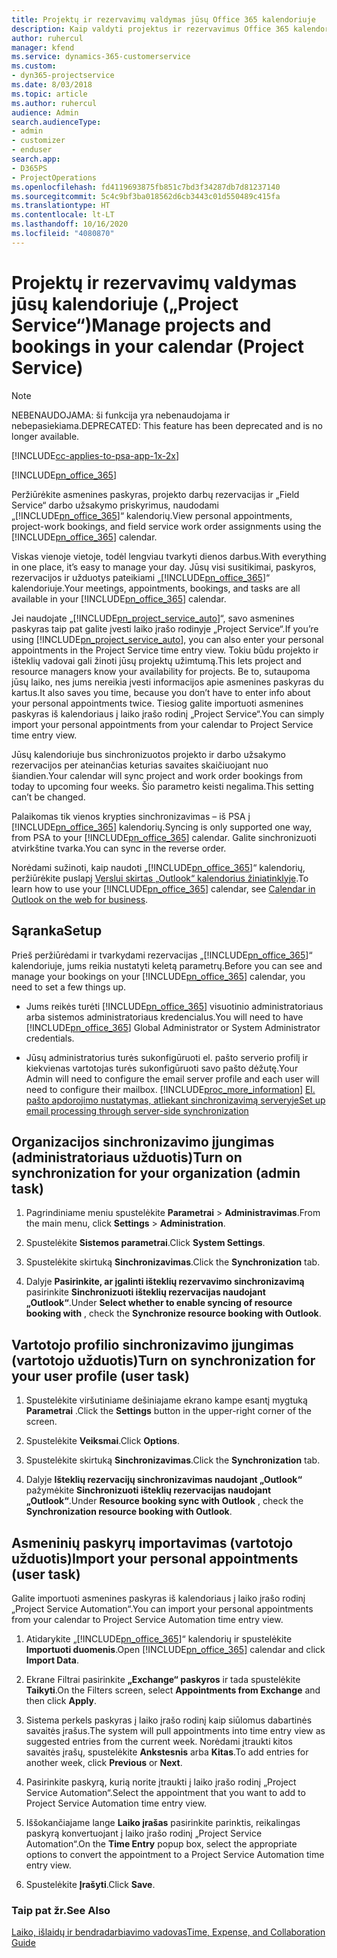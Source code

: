 ```yaml
---
title: Projektų ir rezervavimų valdymas jūsų Office 365 kalendoriuje
description: Kaip valdyti projektus ir rezervavimus Office 365 kalendoriuje?
author: ruhercul
manager: kfend
ms.service: dynamics-365-customerservice
ms.custom:
- dyn365-projectservice
ms.date: 8/03/2018
ms.topic: article
ms.author: ruhercul
audience: Admin
search.audienceType:
- admin
- customizer
- enduser
search.app:
- D365PS
- ProjectOperations
ms.openlocfilehash: fd4119693875fb851c7bd3f34287db7d81237140
ms.sourcegitcommit: 5c4c9bf3ba018562d6cb3443c01d550489c415fa
ms.translationtype: HT
ms.contentlocale: lt-LT
ms.lasthandoff: 10/16/2020
ms.locfileid: "4080870"
---
```

# <a name="manage-projects-and-bookings-in-your-calendar-project-service"></a><span data-ttu-id="cb69a-103">Projektų ir rezervavimų valdymas jūsų kalendoriuje („Project Service“)</span><span class="sxs-lookup"><span data-stu-id="cb69a-103">Manage projects and bookings in your calendar (Project Service)</span></span>

> [!Note]
> <span data-ttu-id="cb69a-104">NEBENAUDOJAMA: ši funkcija yra nebenaudojama ir nebepasiekiama.</span><span class="sxs-lookup"><span data-stu-id="cb69a-104">DEPRECATED: This feature has been deprecated and is no longer available.</span></span>

[!INCLUDE[cc-applies-to-psa-app-1x-2x](../includes/cc-applies-to-psa-app-1x-2x.md)]

[!INCLUDE[pn_office_365](../includes/pn-office-365.md)] 

<span data-ttu-id="cb69a-105">Peržiūrėkite asmenines paskyras, projekto darbų rezervacijas ir „Field Service“ darbo užsakymo priskyrimus, naudodami „[!INCLUDE[pn_office_365](../includes/pn-office-365.md)]“ kalendorių.</span><span class="sxs-lookup"><span data-stu-id="cb69a-105">View personal appointments, project-work bookings, and field service work order assignments using the [!INCLUDE[pn_office_365](../includes/pn-office-365.md)] calendar.</span></span>  
  
 <span data-ttu-id="cb69a-106">Viskas vienoje vietoje, todėl lengviau tvarkyti dienos darbus.</span><span class="sxs-lookup"><span data-stu-id="cb69a-106">With everything in one place, it’s easy to manage your day.</span></span> <span data-ttu-id="cb69a-107">Jūsų visi susitikimai, paskyros, rezervacijos ir užduotys pateikiami „[!INCLUDE[pn_office_365](../includes/pn-office-365.md)]“ kalendoriuje.</span><span class="sxs-lookup"><span data-stu-id="cb69a-107">Your meetings, appointments, bookings, and tasks are all available in your [!INCLUDE[pn_office_365](../includes/pn-office-365.md)] calendar.</span></span>  
  
 <span data-ttu-id="cb69a-108">Jei naudojate „[!INCLUDE[pn_project_service_auto](../includes/pn-project-service-auto.md)]“, savo asmenines paskyras taip pat galite įvesti laiko įrašo rodinyje „Project Service“.</span><span class="sxs-lookup"><span data-stu-id="cb69a-108">If you’re using [!INCLUDE[pn_project_service_auto](../includes/pn-project-service-auto.md)], you can also enter your personal appointments in the Project Service time entry view.</span></span> <span data-ttu-id="cb69a-109">Tokiu būdu projekto ir išteklių vadovai gali žinoti jūsų projektų užimtumą.</span><span class="sxs-lookup"><span data-stu-id="cb69a-109">This lets project and resource managers know your availability for projects.</span></span> <span data-ttu-id="cb69a-110">Be to, sutaupoma jūsų laiko, nes jums nereikia įvesti informacijos apie asmenines paskyras du kartus.</span><span class="sxs-lookup"><span data-stu-id="cb69a-110">It also saves you time, because you don’t have to enter info about your personal appointments twice.</span></span> <span data-ttu-id="cb69a-111">Tiesiog galite importuoti asmenines paskyras iš kalendoriaus į laiko įrašo rodinį „Project Service“.</span><span class="sxs-lookup"><span data-stu-id="cb69a-111">You can simply import your personal appointments from your calendar to Project Service time entry view.</span></span>  
  
 <span data-ttu-id="cb69a-112">Jūsų kalendoriuje bus sinchronizuotos projekto ir darbo užsakymo rezervacijos per ateinančias keturias savaites skaičiuojant nuo šiandien.</span><span class="sxs-lookup"><span data-stu-id="cb69a-112">Your calendar will sync project and work order bookings from today to upcoming four weeks.</span></span> <span data-ttu-id="cb69a-113">Šio parametro keisti negalima.</span><span class="sxs-lookup"><span data-stu-id="cb69a-113">This setting can’t be changed.</span></span>  
  
 <span data-ttu-id="cb69a-114">Palaikomas tik vienos krypties sinchronizavimas – iš PSA į [!INCLUDE[pn_office_365](../includes/pn-office-365.md)] kalendorių.</span><span class="sxs-lookup"><span data-stu-id="cb69a-114">Syncing is only supported one way, from PSA to your [!INCLUDE[pn_office_365](../includes/pn-office-365.md)] calendar.</span></span> <span data-ttu-id="cb69a-115">Galite sinchronizuoti atvirkštine tvarka.</span><span class="sxs-lookup"><span data-stu-id="cb69a-115">You can sync in the reverse order.</span></span> 
  
 <span data-ttu-id="cb69a-116">Norėdami sužinoti, kaip naudoti „[!INCLUDE[pn_office_365](../includes/pn-office-365.md)]“ kalendorių, peržiūrėkite puslapį [Verslui skirtas „Outlook“ kalendorius žiniatinklyje](https://support.office.com/article/Calendar-in-Outlook-on-the-web-for-business-5219c457-d1fe-4c2f-9032-1a816b88e936).</span><span class="sxs-lookup"><span data-stu-id="cb69a-116">To learn how to use your [!INCLUDE[pn_office_365](../includes/pn-office-365.md)] calendar, see [Calendar in Outlook on the web for business](https://support.office.com/article/Calendar-in-Outlook-on-the-web-for-business-5219c457-d1fe-4c2f-9032-1a816b88e936).</span></span>  
  
## <a name="setup"></a><span data-ttu-id="cb69a-117">Sąranka</span><span class="sxs-lookup"><span data-stu-id="cb69a-117">Setup</span></span>  
 <span data-ttu-id="cb69a-118">Prieš peržiūrėdami ir tvarkydami rezervacijas „[!INCLUDE[pn_office_365](../includes/pn-office-365.md)]“ kalendoriuje, jums reikia nustatyti keletą parametrų.</span><span class="sxs-lookup"><span data-stu-id="cb69a-118">Before you can see and manage your bookings on your [!INCLUDE[pn_office_365](../includes/pn-office-365.md)] calendar, you need to set a few things up.</span></span>  
  
- <span data-ttu-id="cb69a-119">Jums reikės turėti [!INCLUDE[pn_office_365](../includes/pn-office-365.md)] visuotinio administratoriaus arba sistemos administratoriaus kredencialus.</span><span class="sxs-lookup"><span data-stu-id="cb69a-119">You will need to have [!INCLUDE[pn_office_365](../includes/pn-office-365.md)] Global Administrator or System Administrator credentials.</span></span>  
  
- <span data-ttu-id="cb69a-120">Jūsų administratorius turės sukonfigūruoti el. pašto serverio profilį ir kiekvienas vartotojas turės sukonfigūruoti savo pašto dėžutę.</span><span class="sxs-lookup"><span data-stu-id="cb69a-120">Your Admin will need to configure the email server profile and each user will need to configure their mailbox.</span></span> [!INCLUDE[proc_more_information](../includes/proc-more-information.md)] <span data-ttu-id="cb69a-121">[El. pašto apdorojimo nustatymas, atliekant sinchronizavimą serveryje](https://docs.microsoft.com/dynamics365/customerengagement/on-premises/admin/set-up-server-side-synchronization-of-email-appointments-contacts-and-tasks)</span><span class="sxs-lookup"><span data-stu-id="cb69a-121">[Set up email processing through server-side synchronization](https://docs.microsoft.com/dynamics365/customerengagement/on-premises/admin/set-up-server-side-synchronization-of-email-appointments-contacts-and-tasks)</span></span>  
  
## <a name="turn-on-synchronization-for-your-organization-admin-task"></a><span data-ttu-id="cb69a-122">Organizacijos sinchronizavimo įjungimas (administratoriaus užduotis)</span><span class="sxs-lookup"><span data-stu-id="cb69a-122">Turn on synchronization for your organization (admin task)</span></span>  
  
1.  <span data-ttu-id="cb69a-123">Pagrindiniame meniu spustelėkite **Parametrai** > **Administravimas**.</span><span class="sxs-lookup"><span data-stu-id="cb69a-123">From the main menu, click **Settings** > **Administration**.</span></span>  
  
2.  <span data-ttu-id="cb69a-124">Spustelėkite **Sistemos parametrai**.</span><span class="sxs-lookup"><span data-stu-id="cb69a-124">Click **System Settings**.</span></span>  
  
3.  <span data-ttu-id="cb69a-125">Spustelėkite skirtuką **Sinchronizavimas**.</span><span class="sxs-lookup"><span data-stu-id="cb69a-125">Click the **Synchronization** tab.</span></span>  
  
4.  <span data-ttu-id="cb69a-126">Dalyje **Pasirinkite, ar įgalinti išteklių rezervavimo sinchronizavimą** pasirinkite **Sinchronizuoti išteklių rezervacijas naudojant „Outlook“**.</span><span class="sxs-lookup"><span data-stu-id="cb69a-126">Under **Select whether to enable syncing of resource booking with** , check the **Synchronize resource booking with Outlook**.</span></span>  
  
## <a name="turn-on-synchronization-for-your-user-profile-user-task"></a><span data-ttu-id="cb69a-127">Vartotojo profilio sinchronizavimo įjungimas (vartotojo užduotis)</span><span class="sxs-lookup"><span data-stu-id="cb69a-127">Turn on synchronization for your user profile (user task)</span></span>  
  
1.  <span data-ttu-id="cb69a-128">Spustelėkite viršutiniame dešiniajame ekrano kampe esantį mygtuką **Parametrai** .</span><span class="sxs-lookup"><span data-stu-id="cb69a-128">Click the **Settings** button in the upper-right corner of the screen.</span></span>  
  
2.  <span data-ttu-id="cb69a-129">Spustelėkite **Veiksmai**.</span><span class="sxs-lookup"><span data-stu-id="cb69a-129">Click **Options**.</span></span>  
  
3.  <span data-ttu-id="cb69a-130">Spustelėkite skirtuką **Sinchronizavimas**.</span><span class="sxs-lookup"><span data-stu-id="cb69a-130">Click the **Synchronization** tab.</span></span>  
  
4.  <span data-ttu-id="cb69a-131">Dalyje **Išteklių rezervacijų sinchronizavimas naudojant „Outlook“** pažymėkite **Sinchronizuoti išteklių rezervacijas naudojant „Outlook“**.</span><span class="sxs-lookup"><span data-stu-id="cb69a-131">Under **Resource booking sync with Outlook** , check the **Synchronization resource booking with Outlook**.</span></span>  
  
## <a name="import-your-personal-appointments-user-task"></a><span data-ttu-id="cb69a-132">Asmeninių paskyrų importavimas (vartotojo užduotis)</span><span class="sxs-lookup"><span data-stu-id="cb69a-132">Import your personal appointments (user task)</span></span>  
 <span data-ttu-id="cb69a-133">Galite importuoti asmenines paskyras iš kalendoriaus į laiko įrašo rodinį „Project Service Automation“.</span><span class="sxs-lookup"><span data-stu-id="cb69a-133">You can import your personal appointments from your calendar to Project Service Automation time entry view.</span></span>  
  
1. <span data-ttu-id="cb69a-134">Atidarykite „[!INCLUDE[pn_office_365](../includes/pn-office-365.md)]“ kalendorių ir spustelėkite **Importuoti duomenis**.</span><span class="sxs-lookup"><span data-stu-id="cb69a-134">Open [!INCLUDE[pn_office_365](../includes/pn-office-365.md)] calendar and click **Import Data**.</span></span>  
  
2. <span data-ttu-id="cb69a-135">Ekrane Filtrai pasirinkite **„Exchange“ paskyros** ir tada spustelėkite **Taikyti**.</span><span class="sxs-lookup"><span data-stu-id="cb69a-135">On the Filters screen, select **Appointments from Exchange** and then click **Apply**.</span></span>  
  
3. <span data-ttu-id="cb69a-136">Sistema perkels paskyras į laiko įrašo rodinį kaip siūlomus dabartinės savaitės įrašus.</span><span class="sxs-lookup"><span data-stu-id="cb69a-136">The system will pull appointments into time entry view as suggested entries from the current week.</span></span> <span data-ttu-id="cb69a-137">Norėdami įtraukti kitos savaitės įrašų, spustelėkite **Ankstesnis** arba **Kitas**.</span><span class="sxs-lookup"><span data-stu-id="cb69a-137">To add entries for another week, click **Previous** or **Next**.</span></span>  
  
4. <span data-ttu-id="cb69a-138">Pasirinkite paskyrą, kurią norite įtraukti į laiko įrašo rodinį „Project Service Automation“.</span><span class="sxs-lookup"><span data-stu-id="cb69a-138">Select the appointment that you want to add to Project Service Automation time entry view.</span></span>  
  
5. <span data-ttu-id="cb69a-139">Iššokančiajame lange **Laiko įrašas** pasirinkite parinktis, reikalingas paskyrą konvertuojant į laiko įrašo rodinį „Project Service Automation“.</span><span class="sxs-lookup"><span data-stu-id="cb69a-139">On the **Time Entry** popup box, select the appropriate options to convert the appointment to a Project Service Automation time entry view.</span></span>  
  
6. <span data-ttu-id="cb69a-140">Spustelėkite **Įrašyti**.</span><span class="sxs-lookup"><span data-stu-id="cb69a-140">Click **Save**.</span></span>  
  
### <a name="see-also"></a><span data-ttu-id="cb69a-141">Taip pat žr.</span><span class="sxs-lookup"><span data-stu-id="cb69a-141">See Also</span></span>  
 [<span data-ttu-id="cb69a-142">Laiko, išlaidų ir bendradarbiavimo vadovas</span><span class="sxs-lookup"><span data-stu-id="cb69a-142">Time, Expense, and Collaboration Guide</span></span>](../psa/time-expense-collaboration-guide.md)
